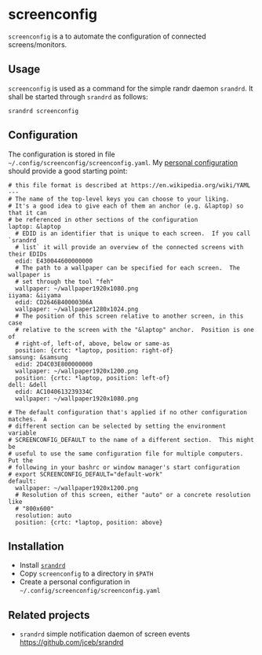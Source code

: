 # screenconfig

`screenconfig` is a to automate the configuration of connected screens/monitors.

## Usage

`screenconfig` is used as a command for the simple randr daemon `srandrd`.  It
shall be started through `srandrd` as follows:

    srandrd screenconfig

## Configuration

The configuration is stored in file `~/.config/screenconfig/screenconfig.yaml`.
My [personal configuration](screenconfig.yaml) should provide a good starting
point:

    # this file format is described at https://en.wikipedia.org/wiki/YAML
    ---
    # The name of the top-level keys you can choose to your liking.
    # It's a good idea to give each of them an anchor (e.g. &laptop) so that it can
    # be referenced in other sections of the configuration
    laptop: &laptop
      # EDID is an identifier that is unique to each screen.  If you call `srandrd
      # list` it will provide an overview of the connected screens with their EDIDs
      edid: E430044600000000
      # The path to a wallpaper can be specified for each screen.  The wallpaper is
      # set through the tool "feh"
      wallpaper: ~/wallpaper1920x1080.png
    iiyama: &iiyama
      edid: CD2646B40000306A
      wallpaper: ~/wallpaper1280x1024.png
      # The position of this screen relative to another screen, in this case
      # relative to the screen with the "&laptop" anchor.  Position is one of
      # right-of, left-of, above, below or same-as
      position: {crtc: *laptop, position: right-of}
    samsung: &samsung
      edid: 2D4C03E800000000
      wallpaper: ~/wallpaper1920x1200.png
      position: {crtc: *laptop, position: left-of}
    dell: &dell
      edid: AC1040613239334C
      wallpaper: ~/wallpaper1920x1080.png

    # The default configuration that's applied if no other configuration matches.  A
    # different section can be selected by setting the environment variable
    # SCREENCONFIG_DEFAULT to the name of a different section.  This might be
    # useful to use the same configuration file for multiple computers.  Put the
    # following in your bashrc or window manager's start configuration
    # export SCREENCONFIG_DEFAULT="default-work"
    default:
      wallpaper: ~/wallpaper1920x1200.png
      # Resolution of this screen, either "auto" or a concrete resolution like
      # "800x600"
      resolution: auto
      position: {crtc: *laptop, position: above}

## Installation

* Install [`srandrd`](https://github.com/jceb/srandrd)
* Copy `screenconfig` to a directory in `$PATH`
* Create a personal configuration in `~/.config/screenconfig/screenconfig.yaml`

## Related projects

- `srandrd` simple notification daemon of screen events https://github.com/jceb/srandrd
